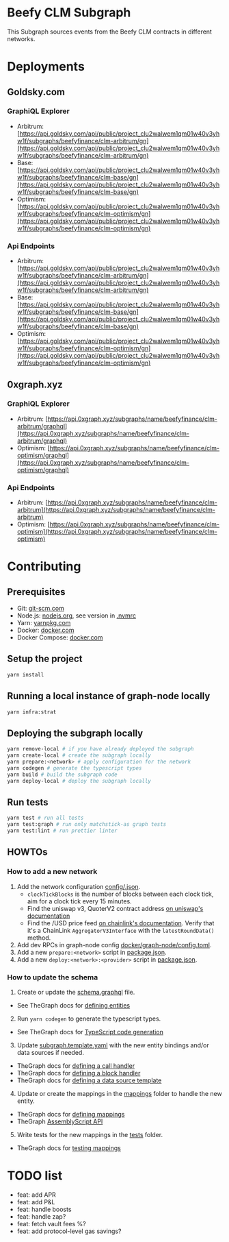 # Beefy CLM Subgraph

This Subgraph sources events from the Beefy CLM contracts in different networks.

# Deployments

## Goldsky.com

### GraphiQL Explorer

- Arbitrum: [https://api.goldsky.com/api/public/project_clu2walwem1qm01w40v3yhw1f/subgraphs/beefyfinance/clm-arbitrum/gn](https://api.goldsky.com/api/public/project_clu2walwem1qm01w40v3yhw1f/subgraphs/beefyfinance/clm-arbitrum/gn)
- Base: [https://api.goldsky.com/api/public/project_clu2walwem1qm01w40v3yhw1f/subgraphs/beefyfinance/clm-base/gn](https://api.goldsky.com/api/public/project_clu2walwem1qm01w40v3yhw1f/subgraphs/beefyfinance/clm-base/gn)
- Optimism: [https://api.goldsky.com/api/public/project_clu2walwem1qm01w40v3yhw1f/subgraphs/beefyfinance/clm-optimism/gn](https://api.goldsky.com/api/public/project_clu2walwem1qm01w40v3yhw1f/subgraphs/beefyfinance/clm-optimism/gn)

### Api Endpoints

- Arbitrum: [https://api.goldsky.com/api/public/project_clu2walwem1qm01w40v3yhw1f/subgraphs/beefyfinance/clm-arbitrum/gn](https://api.goldsky.com/api/public/project_clu2walwem1qm01w40v3yhw1f/subgraphs/beefyfinance/clm-arbitrum/gn)
- Base: [https://api.goldsky.com/api/public/project_clu2walwem1qm01w40v3yhw1f/subgraphs/beefyfinance/clm-base/gn](https://api.goldsky.com/api/public/project_clu2walwem1qm01w40v3yhw1f/subgraphs/beefyfinance/clm-base/gn)
- Optimism: [https://api.goldsky.com/api/public/project_clu2walwem1qm01w40v3yhw1f/subgraphs/beefyfinance/clm-optimism/gn](https://api.goldsky.com/api/public/project_clu2walwem1qm01w40v3yhw1f/subgraphs/beefyfinance/clm-optimism/gn)

## 0xgraph.xyz

### GraphiQL Explorer

- Arbitrum: [https://api.0xgraph.xyz/subgraphs/name/beefyfinance/clm-arbitrum/graphql](https://api.0xgraph.xyz/subgraphs/name/beefyfinance/clm-arbitrum/graphql)
- Optimism: [https://api.0xgraph.xyz/subgraphs/name/beefyfinance/clm-optimism/graphql](https://api.0xgraph.xyz/subgraphs/name/beefyfinance/clm-optimism/graphql)

### Api Endpoints

- Arbitrum: [https://api.0xgraph.xyz/subgraphs/name/beefyfinance/clm-arbitrum](https://api.0xgraph.xyz/subgraphs/name/beefyfinance/clm-arbitrum)
- Optimism: [https://api.0xgraph.xyz/subgraphs/name/beefyfinance/clm-optimism](https://api.0xgraph.xyz/subgraphs/name/beefyfinance/clm-optimism)

# Contributing

## Prerequisites

- Git: [git-scm.com](https://git-scm.com)
- Node.js: [nodejs.org](https://nodejs.org), see version in [.nvmrc](.nvmrc)
- Yarn: [yarnpkg.com](https://yarnpkg.com)
- Docker: [docker.com](https://www.docker.com)
- Docker Compose: [docker.com](https://docs.docker.com/compose/install/)

## Setup the project

```bash
yarn install
```

## Running a local instance of graph-node locally

```bash
yarn infra:strat
```

## Deploying the subgraph locally

```bash
yarn remove-local # if you have already deployed the subgraph
yarn create-local # create the subgraph locally
yarn prepare:<network> # apply configuration for the network
yarn codegen # generate the typescript types
yarn build # build the subgraph code
yarn deploy-local # deploy the subgraph locally
```

## Run tests

```bash
yarn test # run all tests
yarn test:graph # run only matchstick-as graph tests
yarn test:lint # run prettier linter
```

## HOWTOs

### How to add a new network

1. Add the network configuration [config/<network>.json](config/).
   - `clockTickBlocks` is the number of blocks between each clock tick, aim for a clock tick every 15 minutes.
   - Find the uniswap v3, QuoterV2 contract address [on uniswap's documentation](https://docs.uniswap.org/contracts/v3/reference/deployments)
   - Find the <native>/USD price feed [on chainlink's documentation](https://docs.chain.link/data-feeds/price-feeds/addresses#networks). Verify that it's a ChainLink `AggregatorV3Interface` with the `latestRoundData()` method.
2. Add dev RPCs in graph-node config [docker/graph-node/config.toml](docker/graph-node/config.toml).
3. Add a new `prepare:<network>` script in [package.json](package.json).
4. Add a new `deploy:<network>:<provider>` script in [package.json](package.json).

### How to update the schema

1. Create or update the [schema.graphql](schema.graphql) file.

- See TheGraph docs for [defining entities](https://thegraph.com/docs/en/developing/creating-a-subgraph/#defining-entities)

2. Run `yarn codegen` to generate the typescript types.

- See TheGraph docs for [TypeScript code generation](https://thegraph.com/docs/en/developing/creating-a-subgraph/#code-generation)

3. Update [subgraph.template.yaml](subgraph.template.yaml) with the new entity bindings and/or data sources if needed.

- TheGraph docs for [defining a call handler](https://thegraph.com/docs/en/developing/creating-a-subgraph/#defining-a-call-handler)
- TheGraph docs for [defining a block handler](https://thegraph.com/docs/en/developing/creating-a-subgraph/#block-handlers)
- TheGraph docs for [defining a data source template](https://thegraph.com/docs/en/developing/creating-a-subgraph/#data-source-templates)

4. Update or create the mappings in the [mappings](src/mappings) folder to handle the new entity.

- TheGraph docs for [defining mappings](https://thegraph.com/docs/en/developing/creating-a-subgraph/#mapping-function)
- TheGraph [AssemblyScript API](https://thegraph.com/docs/en/developing/graph-ts/api/)

5. Write tests for the new mappings in the [tests](tests/) folder.

- TheGraph docs for [testing mappings](https://thegraph.com/docs/en/developing/unit-testing-framework/)

# TODO list

- feat: add APR
- feat: add P&L
- feat: handle boosts
- feat: handle zap?
- feat: fetch vault fees %?
- feat: add protocol-level gas savings?

